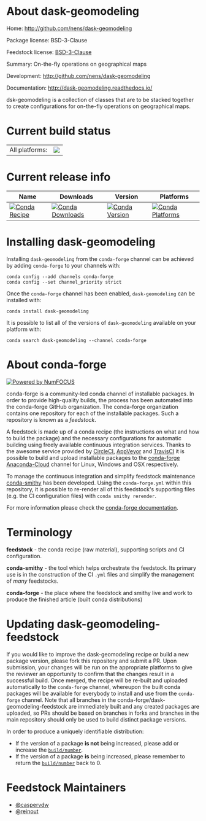 About dask-geomodeling
======================

Home: http://github.com/nens/dask-geomodeling

Package license: BSD-3-Clause

Feedstock license: [BSD-3-Clause](https://github.com/conda-forge/dask-geomodeling-feedstock/blob/master/LICENSE.txt)

Summary: On-the-fly operations on geographical maps

Development: http://github.com/nens/dask-geomodeling

Documentation: http://dask-geomodeling.readthedocs.io/

dsk-geomodeling is a collection of classes that are to be stacked together to
create configurations for on-the-fly operations on geographical maps.


Current build status
====================


<table><tr><td>All platforms:</td>
    <td>
      <a href="https://dev.azure.com/conda-forge/feedstock-builds/_build/latest?definitionId=7762&branchName=master">
        <img src="https://dev.azure.com/conda-forge/feedstock-builds/_apis/build/status/dask-geomodeling-feedstock?branchName=master">
      </a>
    </td>
  </tr>
</table>

Current release info
====================

| Name | Downloads | Version | Platforms |
| --- | --- | --- | --- |
| [![Conda Recipe](https://img.shields.io/badge/recipe-dask--geomodeling-green.svg)](https://anaconda.org/conda-forge/dask-geomodeling) | [![Conda Downloads](https://img.shields.io/conda/dn/conda-forge/dask-geomodeling.svg)](https://anaconda.org/conda-forge/dask-geomodeling) | [![Conda Version](https://img.shields.io/conda/vn/conda-forge/dask-geomodeling.svg)](https://anaconda.org/conda-forge/dask-geomodeling) | [![Conda Platforms](https://img.shields.io/conda/pn/conda-forge/dask-geomodeling.svg)](https://anaconda.org/conda-forge/dask-geomodeling) |

Installing dask-geomodeling
===========================

Installing `dask-geomodeling` from the `conda-forge` channel can be achieved by adding `conda-forge` to your channels with:

```
conda config --add channels conda-forge
conda config --set channel_priority strict
```

Once the `conda-forge` channel has been enabled, `dask-geomodeling` can be installed with:

```
conda install dask-geomodeling
```

It is possible to list all of the versions of `dask-geomodeling` available on your platform with:

```
conda search dask-geomodeling --channel conda-forge
```


About conda-forge
=================

[![Powered by
NumFOCUS](https://img.shields.io/badge/powered%20by-NumFOCUS-orange.svg?style=flat&colorA=E1523D&colorB=007D8A)](https://numfocus.org)

conda-forge is a community-led conda channel of installable packages.
In order to provide high-quality builds, the process has been automated into the
conda-forge GitHub organization. The conda-forge organization contains one repository
for each of the installable packages. Such a repository is known as a *feedstock*.

A feedstock is made up of a conda recipe (the instructions on what and how to build
the package) and the necessary configurations for automatic building using freely
available continuous integration services. Thanks to the awesome service provided by
[CircleCI](https://circleci.com/), [AppVeyor](https://www.appveyor.com/)
and [TravisCI](https://travis-ci.com/) it is possible to build and upload installable
packages to the [conda-forge](https://anaconda.org/conda-forge)
[Anaconda-Cloud](https://anaconda.org/) channel for Linux, Windows and OSX respectively.

To manage the continuous integration and simplify feedstock maintenance
[conda-smithy](https://github.com/conda-forge/conda-smithy) has been developed.
Using the ``conda-forge.yml`` within this repository, it is possible to re-render all of
this feedstock's supporting files (e.g. the CI configuration files) with ``conda smithy rerender``.

For more information please check the [conda-forge documentation](https://conda-forge.org/docs/).

Terminology
===========

**feedstock** - the conda recipe (raw material), supporting scripts and CI configuration.

**conda-smithy** - the tool which helps orchestrate the feedstock.
                   Its primary use is in the construction of the CI ``.yml`` files
                   and simplify the management of *many* feedstocks.

**conda-forge** - the place where the feedstock and smithy live and work to
                  produce the finished article (built conda distributions)


Updating dask-geomodeling-feedstock
===================================

If you would like to improve the dask-geomodeling recipe or build a new
package version, please fork this repository and submit a PR. Upon submission,
your changes will be run on the appropriate platforms to give the reviewer an
opportunity to confirm that the changes result in a successful build. Once
merged, the recipe will be re-built and uploaded automatically to the
`conda-forge` channel, whereupon the built conda packages will be available for
everybody to install and use from the `conda-forge` channel.
Note that all branches in the conda-forge/dask-geomodeling-feedstock are
immediately built and any created packages are uploaded, so PRs should be based
on branches in forks and branches in the main repository should only be used to
build distinct package versions.

In order to produce a uniquely identifiable distribution:
 * If the version of a package **is not** being increased, please add or increase
   the [``build/number``](https://docs.conda.io/projects/conda-build/en/latest/resources/define-metadata.html#build-number-and-string).
 * If the version of a package **is** being increased, please remember to return
   the [``build/number``](https://docs.conda.io/projects/conda-build/en/latest/resources/define-metadata.html#build-number-and-string)
   back to 0.

Feedstock Maintainers
=====================

* [@caspervdw](https://github.com/caspervdw/)
* [@reinout](https://github.com/reinout/)

